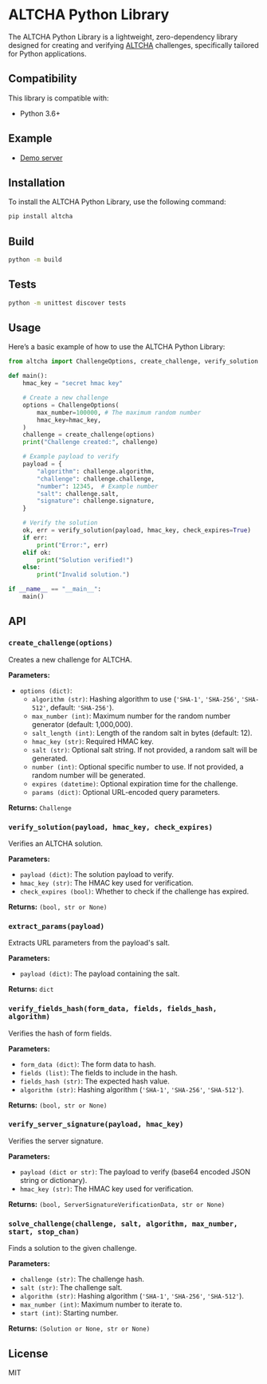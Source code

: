 # ALTCHA Python Library

The ALTCHA Python Library is a lightweight, zero-dependency library designed for creating and verifying [ALTCHA](https://altcha.org) challenges, specifically tailored for Python applications.

## Compatibility

This library is compatible with:

- Python 3.6+

## Example

- [Demo server](https://github.com/altcha-org/altcha-starter-py)

## Installation

To install the ALTCHA Python Library, use the following command:

```sh
pip install altcha
```

## Build

```sh
python -m build
```

## Tests

```sh
python -m unittest discover tests
```

## Usage

Here’s a basic example of how to use the ALTCHA Python Library:

```python
from altcha import ChallengeOptions, create_challenge, verify_solution

def main():
    hmac_key = "secret hmac key"

    # Create a new challenge
    options = ChallengeOptions(
        max_number=100000, # The maximum random number
        hmac_key=hmac_key,
    )
    challenge = create_challenge(options)
    print("Challenge created:", challenge)

    # Example payload to verify
    payload = {
        "algorithm": challenge.algorithm,
        "challenge": challenge.challenge,
        "number": 12345,  # Example number
        "salt": challenge.salt,
        "signature": challenge.signature,
    }

    # Verify the solution
    ok, err = verify_solution(payload, hmac_key, check_expires=True)
    if err:
        print("Error:", err)
    elif ok:
        print("Solution verified!")
    else:
        print("Invalid solution.")

if __name__ == "__main__":
    main()
```

## API

### `create_challenge(options)`

Creates a new challenge for ALTCHA.

**Parameters:**

- `options (dict)`:
  - `algorithm (str)`: Hashing algorithm to use (`'SHA-1'`, `'SHA-256'`, `'SHA-512'`, default: `'SHA-256'`).
  - `max_number (int)`: Maximum number for the random number generator (default: 1,000,000).
  - `salt_length (int)`: Length of the random salt in bytes (default: 12).
  - `hmac_key (str)`: Required HMAC key.
  - `salt (str)`: Optional salt string. If not provided, a random salt will be generated.
  - `number (int)`: Optional specific number to use. If not provided, a random number will be generated.
  - `expires (datetime)`: Optional expiration time for the challenge.
  - `params (dict)`: Optional URL-encoded query parameters.

**Returns:** `Challenge`

### `verify_solution(payload, hmac_key, check_expires)`

Verifies an ALTCHA solution.

**Parameters:**

- `payload (dict)`: The solution payload to verify.
- `hmac_key (str)`: The HMAC key used for verification.
- `check_expires (bool)`: Whether to check if the challenge has expired.

**Returns:** `(bool, str or None)`

### `extract_params(payload)`

Extracts URL parameters from the payload's salt.

**Parameters:**

- `payload (dict)`: The payload containing the salt.

**Returns:** `dict`

### `verify_fields_hash(form_data, fields, fields_hash, algorithm)`

Verifies the hash of form fields.

**Parameters:**

- `form_data (dict)`: The form data to hash.
- `fields (list)`: The fields to include in the hash.
- `fields_hash (str)`: The expected hash value.
- `algorithm (str)`: Hashing algorithm (`'SHA-1'`, `'SHA-256'`, `'SHA-512'`).

**Returns:** `(bool, str or None)`

### `verify_server_signature(payload, hmac_key)`

Verifies the server signature.

**Parameters:**

- `payload (dict or str)`: The payload to verify (base64 encoded JSON string or dictionary).
- `hmac_key (str)`: The HMAC key used for verification.

**Returns:** `(bool, ServerSignatureVerificationData, str or None)`

### `solve_challenge(challenge, salt, algorithm, max_number, start, stop_chan)`

Finds a solution to the given challenge.

**Parameters:**

- `challenge (str)`: The challenge hash.
- `salt (str)`: The challenge salt.
- `algorithm (str)`: Hashing algorithm (`'SHA-1'`, `'SHA-256'`, `'SHA-512'`).
- `max_number (int)`: Maximum number to iterate to.
- `start (int)`: Starting number.

**Returns:** `(Solution or None, str or None)`

## License

MIT